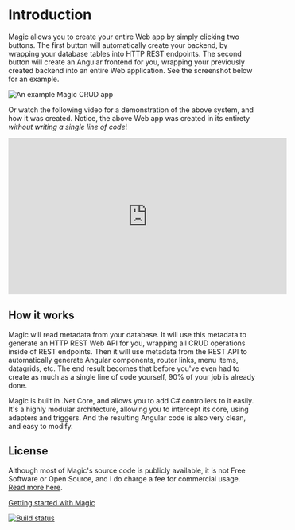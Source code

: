 # Introduction

Magic allows you to create your entire Web app by simply clicking two buttons. The first button will
automatically create your backend, by wrapping your database tables into HTTP REST endpoints. The
second button will create an Angular frontend for you, wrapping your previously created backend
into an entire Web application. See the screenshot below for an example.

![An example Magic CRUD app](https://servergardens.files.wordpress.com/2020/01/magic-crud-1.png)

Or watch the following video for a demonstration of the above system, and how it was created.
Notice, the above Web app was created in its entirety _without writing a single line of code_!

<div style="margin-left: auto; margin-right: auto; width: 560px;">
<iframe width="560" height="315" src="https://www.youtube.com/embed/7zNh4Ekd67c" frameborder="0" allow="accelerometer; autoplay; encrypted-media; gyroscope; picture-in-picture" allowfullscreen></iframe>
</div>

## How it works

Magic will read metadata from your database. It will use this metadata to generate an HTTP REST Web
API for you, wrapping all CRUD operations inside of REST endpoints. Then it will use metadata from
the REST API to automatically generate Angular components, router links, menu items, datagrids, etc.
The end result becomes that before you've even had to create as much as a single line of code 
yourself, 90% of your job is already done.

Magic is built in .Net Core, and allows you to add C# controllers to it easily. It's a highly modular
architecture, allowing you to intercept its core, using adapters and triggers. And the resulting 
Angular code is also very clean, and easy to modify.

## License

Although most of Magic's source code is publicly available, it is not Free Software or Open Source,
and I do charge a fee for commercial usage. [Read more here](https://servergardens.com/buy/).

[Getting started with Magic](/getting-started)

[![Build status](https://travis-ci.org/polterguy/magic.svg?master)](https://travis-ci.org/polterguy/magic)

